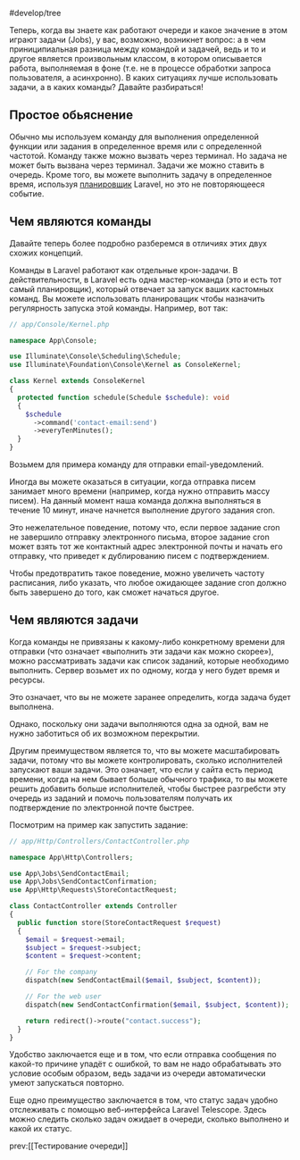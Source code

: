 #develop/tree 

Теперь, когда вы знаете как работают очереди и какое значение в этом играют задачи (Jobs), у вас, возможно, возникнет вопрос: а в чем приниципиальная разница между командой и задачей, ведь и то и другое является произвольным классом, в котором описывается работа, выполняемая в фоне (т.е. не в процессе обработки запроса пользователя, а асинхронно). В каких ситуациях лучше использовать задачи, а в каких команды? Давайте разбираться!

## Простое обьяснение

Обычно мы используем команду для выполнения определенной функции или задания в определенное время или с определенной частотой. Команду также можно вызвать через терминал. Но задача не может быть вызвана через терминал. Задачи же можно ставить в очередь. Кроме того, вы можете выполнить задачу в определенное время, используя [планировщик](https://laravel.com/docs/10.x/scheduling) Laravel, но это не повторяющееся событие.

## Чем являются команды

Давайте теперь более подробно разберемся в отличиях этих двух схожих концепций.

Команды в Laravel работают как отдельные крон-задачи. В действительности, в Laravel есть одна мастер-команда (это и есть тот самый планировщик), который отвечает за запуск ваших кастомных команд. Вы можете использовать планироващик чтобы назначить регулярность запуска этой команды. Например, вот так:

```php
// app/Console/Kernel.php

namespace App\Console;

use Illuminate\Console\Scheduling\Schedule;
use Illuminate\Foundation\Console\Kernel as ConsoleKernel;

class Kernel extends ConsoleKernel
{
  protected function schedule(Schedule $schedule): void
  {
    $schedule
      ->command('contact-email:send')
      ->everyTenMinutes();
  }
}
```

Возьмем для примера команду для отправки email-уведомлений.

Иногда вы можете оказаться в ситуации, когда отправка писем занимает много времени (например, когда нужно отправить массу писем). На данный момент наша команда должна выполняться в течение 10 минут, иначе начнется выполнение другого задания cron.

Это нежелательное поведение, потому что, если первое задание cron не завершило отправку электронного письма, второе задание cron может взять тот же контактный адрес электронной почты и начать его отправку, что приведет к дублированию писем с подтверждением.

Чтобы предотвратить такое поведение, можно увеличеть частоту расписания, либо указать, что любое ожидающее задание cron должно быть завершено до того, как сможет начаться другое.

## Чем являются задачи

Когда команды не привязаны к какому-либо конкретному времени для отправки (что означает «выполнить эти задачи как можно скорее»), можно рассматривать задачи как список заданий, которые необходимо выполнить. Сервер возьмет их по одному, когда у него будет время и ресурсы.

Это означает, что вы не можете заранее определить, когда задача будет выполнена.

Однако, поскольку они задачи выполняются одна за одной, вам не нужно заботиться об их возможном перекрытии.

Другим преимуществом является то, что вы можете масштабировать задачи, потому что вы можете контролировать, сколько исполнителей запускают ваши задачи. Это означает, что если у сайта есть период времени, когда на нем бывает больше обычного трафика, то вы можете решить добавить больше исполнителей, чтобы быстрее разгребсти эту очередь из заданий и помочь пользователям получать их подтверждение по электронной почте быстрее.

Посмотрим на пример как запустить задание:

```php
// app/Http/Controllers/ContactController.php

namespace App\Http\Controllers;

use App\Jobs\SendContactEmail;
use App\Jobs\SendContactConfirmation;
use App\Http\Requests\StoreContactRequest;

class ContactController extends Controller
{
  public function store(StoreContactRequest $request)
  {
    $email = $request->email;
    $subject = $request->subject;
    $content = $request->content;

    // For the company
    dispatch(new SendContactEmail($email, $subject, $content));

    // For the web user
    dispatch(new SendContactConfirmation($email, $subject, $content));

    return redirect()->route("contact.success");
  }
}
```

Удобство заключается еще и в том, что если отправка сообщения по какой-то причине упадёт с ошибкой, то вам не надо обрабатывать это условие особым образом, ведь задачи из очереди автоматически умеют запускаться повторно.

Еще одно преимущество заключается в том, что статус задач удобно отслеживать с помощью веб-интерфейса Laravel Telescope. Здесь можно следить сколько задач ожидает в очереди, сколько выполнено и какой их статус.

prev:[[Тестирование очереди]]

